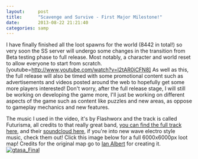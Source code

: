 ```yaml
---
layout:     post
title:      "Scavenge and Survive - First Major Milestone!"
date:       2013-08-22 21:21:40
categories: samp
---
```

I have finally finished all the loot spawns for the world (8442 in total!) so very soon the SS server will undergo some changes in the transition from Beta testing phase to full release. Most notably, a character and world reset to allow everyone to start from scratch. [youtube=http://www.youtube.com/watch?v=I2tAR0iCFN8]  As well as this, the full release will also be timed with some promotional content such as advertisements and videos posted around the web to hopefully get some more players interested! Don't worry, after the full release stage, I will still be working on developing the game more, I'll just be working on different aspects of the game such as content like puzzles and new areas, as oppose to gameplay mechanics and new features.
<!--more-->

The music I used in the video, it's by Flashworx and the track is called Futurisma, all credits to that really great band, [you can find the full track here](http://www.youtube.com/watch?v=qcOiJnWniWg), and their [soundcloud here](https://soundcloud.com/flashworx), if you're into new wave electro style music, check them out! Click this image below for a full 6000x6000px loot map! Credits for the original map go to [Ian Albert](http://ian-albert.com/) for creating it. [![gtasa_Final](http://southclawjk.files.wordpress.com/2013/08/gtasa_final.jpg?w=300)](http://southclawjk.files.wordpress.com/2013/08/gtasa_final.jpg)

